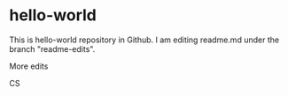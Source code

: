 # hello-world
This is hello-world repository in Github. I am editing readme.md under the branch "readme-edits".

More edits

CS
